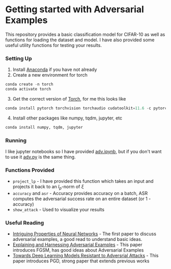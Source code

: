 # Getting started with Adversarial Examples

This repository provides a basic classification model for CIFAR-10 as well as functions for loading the dataset and model. I have also provided some useful utility functions for testing your results.

### Setting Up

1. Install [Anaconda](https://www.anaconda.com/) if you have not already
2. Create a new environment for torch
```python
conda create -n torch
conda activate torch
```
3. Get the correct version of [Torch](https://pytorch.org/get-started/locally/), for me this looks like
```python
conda install pytorch torchvision torchaudio cudatoolkit=11.6 -c pytorch -c conda-forge
```
4. Install other packages like numpy, tqdm, jupyter, etc
```python
conda install numpy, tqdm, jupyter
```

### Running

I like jupyter notebooks so I have provided [adv.ipynb](code/adv.ipynb), but if you don't want to use it [adv.py](code/adv.py) is the same thing.

### Functions Provided

- `project_lp` - I have provided this function which takes an input and projects it back to an $l_p$-norm of $\xi$
- `accuracy` and `asr` - Accuracy provides accuracy on a batch, ASR computes the adversarial success rate on an entire dataset (or 1 - accuracy)
- `show_attack` - Used to visualize your results

### Useful Reading

- [Intriguing Properties of Neural Networks](https://arxiv.org/pdf/1312.6199.pdf) - The first paper to discuss adversarial examples, a good read to understand basic ideas.
- [Explaining and Harnessing Adversarial Examples](https://arxiv.org/pdf/1312.6199.pdf) - This paper introduces FGSM, has good ideas about Adversarial Examples
- [Towards Deep Learning Models Resistant to Adversrial Attacks](https://arxiv.org/pdf/1706.06083.pdf) - This paper introduces PGD, strong paper that extends previous works

